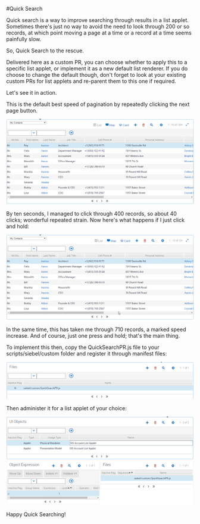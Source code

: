 #Quick Search

Quick search is a way to improve searching through results in a list applet. Sometimes there's just no way to avoid the need to look through 200 or so records, at which point moving a page at a time or a record at a time seems painfully slow.

So, Quick Search to the rescue.

Delivered here as a custom PR, you can choose whether to apply this to a specific list applet, or implement it as a new default list renderer. If you do choose to change the default though, don't forget to look at your existing custom PRs for list applets and re-parent them to this one if required.

Let's see it in action.

This is the default best speed of pagination by repeatedly clicking the next page button.

![](docimages/RepeatedClicking.gif)

By ten seconds, I managed to click through 400 records, so about 40 clicks; wonderful repeated strain. Now here's what happens if I just click and hold:

![](docimages/ClickAndHold.gif)

In the same time, this has taken me through 710 records, a marked speed increase. And of course, just one press and hold; that's the main thing.

To implement this then, copy the QuickSearchPR.js file to your scripts/siebel/custom folder and register it through manifest files:

![](docimages/ManifestFiles.png)

Then administer it for a list applet of your choice:

![](docimages/ManifestAdmin.png)

Happy Quick Searching!
